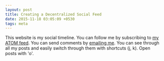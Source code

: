 ```yaml
---
layout: post
title: Creating a Decentralized Social Feed
date: 2015-11-18 03:05:09 +0530
tags: meta
---
```

This website is my social timeline. You can follow me by subscribing to [my ATOM feed](https://asd.learnlearn.in/feed.atom). You can send comments by [emailing me](https://asd.learnlearn.in/about/#contact). You can see through all my posts and easily switch through them with shortcuts (j, k). Open posts with 'o'.
